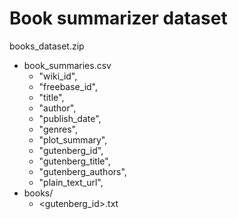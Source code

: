 # Book summarizer dataset
books_dataset.zip
*  book_summaries.csv
      * "wiki_id",
      * "freebase_id",
      * "title",
      * "author",
      * "publish_date",
      * "genres",
      * "plot_summary",
      * "gutenberg_id",
      * "gutenberg_title",
      * "gutenberg_authors",
      * "plain_text_url",
* books/
    * <gutenberg_id>.txt
